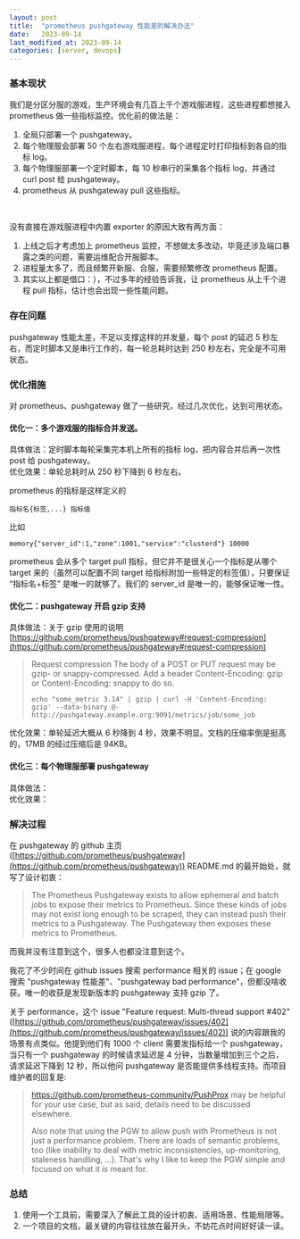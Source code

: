 ```yaml
---
layout: post
title:  "prometheus pushgateway 性能差的解决办法"
date:   2023-09-14
last_modified_at: 2023-09-14
categories: [server, devops]
---
```


### 基本现状
我们是分区分服的游戏，生产环境会有几百上千个游戏服进程，这些进程都想接入 prometheus 做一些指标监控。优化前的做法是：  
1. 全局只部署一个 pushgateway。
2. 每个物理服会部署 50 个左右游戏服进程，每个进程定时打印指标到各自的指标 log。
3. 每个物理服部署一个定时脚本，每 10 秒串行的采集各个指标 log，并通过 curl  post 给 pushgateway。
4. prometheus 从 pushgateway pull 这些指标。

<br>

没有直接在游戏服进程中内置 exporter 的原因大致有两方面：     
1. 上线之后才考虑加上 prometheus 监控，不想做太多改动，毕竟还涉及端口暴露之类的问题，需要运维配合开服脚本。  
2. 进程量太多了，而且频繁开新服、合服，需要频繁修改 prometheus 配置。
3. 其实以上都是借口：），不过多年的经验告诉我，让 prometheus 从上千个进程 pull 指标，估计也会出现一些性能问题。

### 存在问题
pushgateway 性能太差，不足以支撑这样的并发量，每个 post 的延迟 5 秒左右，而定时脚本又是串行工作的，每一轮总耗时达到 250 秒左右，完全是不可用状态。

### 优化措施

对 prometheus、pushgateway 做了一些研究，经过几次优化，达到可用状态。

#### 优化一：多个游戏服的指标合并发送。
具体做法：定时脚本每轮采集完本机上所有的指标 log，把内容合并后再一次性 post 给 pushgateway。  
优化效果：单轮总耗时从 250 秒下降到 6 秒左右。

prometheus 的指标是这样定义的
```
指标名{标签,...} 指标值
```
比如
```
memory{"server_id":1,"zone":1001,"service":"clusterd"} 10000
```
prometheus 会从多个 target pull 指标，但它并不是很关心一个指标是从哪个 target 来的（虽然可以配置不同 target 给指标附加一些特定的标签值），只要保证 “指标名+标签” 是唯一的就够了。我们的 server_id 是唯一的，能够保证唯一性。

#### 优化二：pushgateway 开启 gzip 支持
具体做法：关于 gzip 使用的说明 [https://github.com/prometheus/pushgateway#request-compression](https://github.com/prometheus/pushgateway#request-compression)
>Request compression
The body of a POST or PUT request may be gzip- or snappy-compressed. Add a header Content-Encoding: gzip or Content-Encoding: snappy to do so.
>```
>echo "some_metric 3.14" | gzip | curl -H 'Content-Encoding: gzip' --data-binary @- http://pushgateway.example.org:9091/metrics/job/some_job
>```
优化效果：单轮延迟大概从 6 秒降到 4 秒，效果不明显。文档的压缩率倒是挺高的，17MB 的经过压缩后是 94KB。

#### 优化三：每个物理服部署 pushgateway
具体做法：  
优化效果：  


### 解决过程
在 pushgateway 的 github 主页 ([https://github.com/prometheus/pushgateway](https://github.com/prometheus/pushgateway)) README.md 的最开始处，就写了设计初衷：
>The Prometheus Pushgateway exists to allow ephemeral and batch jobs to expose their metrics to Prometheus. Since these kinds of jobs may not exist long enough to be scraped, they can instead push their metrics to a Pushgateway. The Pushgateway then exposes these metrics to Prometheus.

而我并没有注意到这个，很多人也都没注意到这个。

我花了不少时间在 github issues 搜索 performance 相关的 issue；在 google 搜索 "pushgateway 性能差"、"pushgateway bad performance"，但都没啥收获。唯一的收获是发现新版本的 pushgateway 支持 gzip 了。

关于 performance，这个 issue "Feature request: Multi-thread support #402" ([https://github.com/prometheus/pushgateway/issues/402](https://github.com/prometheus/pushgateway/issues/402)) 说的内容跟我的场景有点类似。他提到他们有 1000 个 client 需要发指标给一个 pushgateway，当只有一个 pushgateway 的时候请求延迟是 4 分钟，当数量增加到三个之后，请求延迟下降到 12 秒，所以他问 pushgateway 是否能提供多线程支持。而项目维护者的回复是:
>https://github.com/prometheus-community/PushProx may be helpful for your use case, but as said, details need to be discussed elsewhere.
>
>Also note that using the PGW to allow push with Prometheus is not just a performance problem. There are loads of semantic problems, too (like inability to deal with metric inconsistencies, up-monitoring, staleness handling, …). That's why I like to keep the PGW simple and focused on what it is meant for.


### 总结
1. 使用一个工具前，需要深入了解此工具的设计初衷、适用场景、性能局限等。
2. 一个项目的文档，最关键的内容往往放在最开头，不妨花点时间好好读一读。
